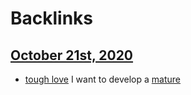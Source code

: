 
# Backlinks
## [October 21st, 2020](<October 21st, 2020.md>)
- [tough love](<tough love.md>) I want to develop a [mature](<mature.md>)

